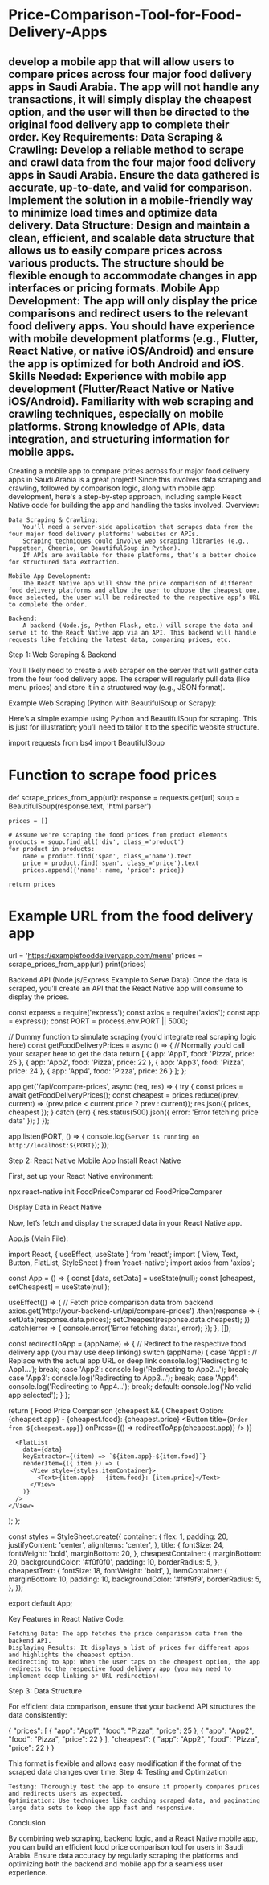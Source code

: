 # Price-Comparison-Tool-for-Food-Delivery-Apps
develop a mobile app that will allow users to compare prices across four major food delivery apps in Saudi Arabia. The app will not handle any transactions, it will simply display the cheapest option, and the user will then be directed to the original food delivery app to complete their order. Key Requirements: Data Scraping & Crawling: Develop a reliable method to scrape and crawl data from the four major food delivery apps in Saudi Arabia. Ensure the data gathered is accurate, up-to-date, and valid for comparison. Implement the solution in a mobile-friendly way to minimize load times and optimize data delivery. Data Structure: Design and maintain a clean, efficient, and scalable data structure that allows us to easily compare prices across various products. The structure should be flexible enough to accommodate changes in app interfaces or pricing formats. Mobile App Development: The app will only display the price comparisons and redirect users to the relevant food delivery apps. You should have experience with mobile development platforms (e.g., Flutter, React Native, or native iOS/Android) and ensure the app is optimized for both Android and iOS. Skills Needed: Experience with mobile app development (Flutter/React Native or Native iOS/Android). Familiarity with web scraping and crawling techniques, especially on mobile platforms. Strong knowledge of APIs, data integration, and structuring information for mobile apps.
--------
Creating a mobile app to compare prices across four major food delivery apps in Saudi Arabia is a great project! Since this involves data scraping and crawling, followed by comparison logic, along with mobile app development, here's a step-by-step approach, including sample React Native code for building the app and handling the tasks involved.
Overview:

    Data Scraping & Crawling:
        You'll need a server-side application that scrapes data from the four major food delivery platforms' websites or APIs.
        Scraping techniques could involve web scraping libraries (e.g., Puppeteer, Cheerio, or BeautifulSoup in Python).
        If APIs are available for these platforms, that’s a better choice for structured data extraction.

    Mobile App Development:
        The React Native app will show the price comparison of different food delivery platforms and allow the user to choose the cheapest one. Once selected, the user will be redirected to the respective app’s URL to complete the order.

    Backend:
        A backend (Node.js, Python Flask, etc.) will scrape the data and serve it to the React Native app via an API. This backend will handle requests like fetching the latest data, comparing prices, etc.

Step 1: Web Scraping & Backend

You'll likely need to create a web scraper on the server that will gather data from the four food delivery apps. The scraper will regularly pull data (like menu prices) and store it in a structured way (e.g., JSON format).

Example Web Scraping (Python with BeautifulSoup or Scrapy):

Here’s a simple example using Python and BeautifulSoup for scraping. This is just for illustration; you’ll need to tailor it to the specific website structure.

import requests
from bs4 import BeautifulSoup

# Function to scrape food prices
def scrape_prices_from_app(url):
    response = requests.get(url)
    soup = BeautifulSoup(response.text, 'html.parser')
    
    prices = []
    
    # Assume we're scraping the food prices from product elements
    products = soup.find_all('div', class_='product')
    for product in products:
        name = product.find('span', class_='name').text
        price = product.find('span', class_='price').text
        prices.append({'name': name, 'price': price})
    
    return prices

# Example URL from the food delivery app
url = 'https://examplefooddeliveryapp.com/menu'
prices = scrape_prices_from_app(url)
print(prices)

Backend API (Node.js/Express Example to Serve Data): Once the data is scraped, you’ll create an API that the React Native app will consume to display the prices.

const express = require('express');
const axios = require('axios');
const app = express();
const PORT = process.env.PORT || 5000;

// Dummy function to simulate scraping (you'd integrate real scraping logic here)
const getFoodDeliveryPrices = async () => {
  // Normally you’d call your scraper here to get the data
  return [
    { app: 'App1', food: 'Pizza', price: 25 },
    { app: 'App2', food: 'Pizza', price: 22 },
    { app: 'App3', food: 'Pizza', price: 24 },
    { app: 'App4', food: 'Pizza', price: 26 }
  ];
};

app.get('/api/compare-prices', async (req, res) => {
  try {
    const prices = await getFoodDeliveryPrices();
    const cheapest = prices.reduce((prev, current) => (prev.price < current.price ? prev : current));
    res.json({ prices, cheapest });
  } catch (err) {
    res.status(500).json({ error: 'Error fetching price data' });
  }
});

app.listen(PORT, () => {
  console.log(`Server is running on http://localhost:${PORT}`);
});

Step 2: React Native Mobile App
Install React Native

First, set up your React Native environment:

npx react-native init FoodPriceComparer
cd FoodPriceComparer

Display Data in React Native

Now, let’s fetch and display the scraped data in your React Native app.

App.js (Main File):

import React, { useEffect, useState } from 'react';
import { View, Text, Button, FlatList, StyleSheet } from 'react-native';
import axios from 'axios';

const App = () => {
  const [data, setData] = useState(null);
  const [cheapest, setCheapest] = useState(null);

  useEffect(() => {
    // Fetch price comparison data from backend
    axios.get('http://your-backend-url/api/compare-prices')
      .then(response => {
        setData(response.data.prices);
        setCheapest(response.data.cheapest);
      })
      .catch(error => {
        console.error('Error fetching data:', error);
      });
  }, []);

  const redirectToApp = (appName) => {
    // Redirect to the respective food delivery app (you may use deep linking)
    switch (appName) {
      case 'App1':
        // Replace with the actual app URL or deep link
        console.log('Redirecting to App1...');
        break;
      case 'App2':
        console.log('Redirecting to App2...');
        break;
      case 'App3':
        console.log('Redirecting to App3...');
        break;
      case 'App4':
        console.log('Redirecting to App4...');
        break;
      default:
        console.log('No valid app selected');
    }
  };

  return (
    <View style={styles.container}>
      <Text style={styles.title}>Food Price Comparison</Text>
      {cheapest && (
        <View style={styles.cheapestContainer}>
          <Text style={styles.cheapestText}>Cheapest Option:</Text>
          <Text>{cheapest.app} - {cheapest.food}: {cheapest.price}</Text>
          <Button
            title={`Order from ${cheapest.app}`}
            onPress={() => redirectToApp(cheapest.app)}
          />
        </View>
      )}

      <FlatList
        data={data}
        keyExtractor={(item) => `${item.app}-${item.food}`}
        renderItem={({ item }) => (
          <View style={styles.itemContainer}>
            <Text>{item.app} - {item.food}: {item.price}</Text>
          </View>
        )}
      />
    </View>
  );
};

const styles = StyleSheet.create({
  container: {
    flex: 1,
    padding: 20,
    justifyContent: 'center',
    alignItems: 'center',
  },
  title: {
    fontSize: 24,
    fontWeight: 'bold',
    marginBottom: 20,
  },
  cheapestContainer: {
    marginBottom: 20,
    backgroundColor: '#f0f0f0',
    padding: 10,
    borderRadius: 5,
  },
  cheapestText: {
    fontSize: 18,
    fontWeight: 'bold',
  },
  itemContainer: {
    marginBottom: 10,
    padding: 10,
    backgroundColor: '#f9f9f9',
    borderRadius: 5,
  },
});

export default App;

Key Features in React Native Code:

    Fetching Data: The app fetches the price comparison data from the backend API.
    Displaying Results: It displays a list of prices for different apps and highlights the cheapest option.
    Redirecting to App: When the user taps on the cheapest option, the app redirects to the respective food delivery app (you may need to implement deep linking or URL redirection).

Step 3: Data Structure

For efficient data comparison, ensure that your backend API structures the data consistently:

{
  "prices": [
    {
      "app": "App1",
      "food": "Pizza",
      "price": 25
    },
    {
      "app": "App2",
      "food": "Pizza",
      "price": 22
    }
  ],
  "cheapest": {
    "app": "App2",
    "food": "Pizza",
    "price": 22
  }
}

This format is flexible and allows easy modification if the format of the scraped data changes over time.
Step 4: Testing and Optimization

    Testing: Thoroughly test the app to ensure it properly compares prices and redirects users as expected.
    Optimization: Use techniques like caching scraped data, and paginating large data sets to keep the app fast and responsive.

Conclusion

By combining web scraping, backend logic, and a React Native mobile app, you can build an efficient food price comparison tool for users in Saudi Arabia. Ensure data accuracy by regularly scraping the platforms and optimizing both the backend and mobile app for a seamless user experience.
